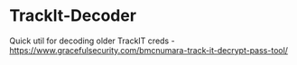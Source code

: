 # TrackIt-Decoder
Quick util for decoding older TrackIT creds - https://www.gracefulsecurity.com/bmcnumara-track-it-decrypt-pass-tool/
